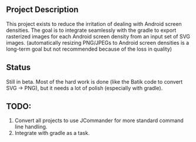 Project Description
-----------------------
This project exists to reduce the irritation of dealing with Android screen densities.  The goal is to integrate seamlessly with the gradle to export rasterized images for each Android screen density from an input set of SVG images.
(automatically resizing PNG/JPEGs to Android screen densities is a long-term goal but not recommended because of the loss in quality)

Status
-----------------------
Still in beta.
Most of the hard work is done (like the Batik code to convert SVG -> PNG), but it needs a lot of polish (especially with gradle).

TODO:
-----------------------
1. Convert all projects to use JCommander for more standard command line handling.
2. Integrate with gradle as a task.
